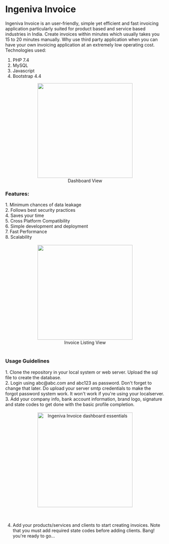 # Ingeniva Invoice
Ingeniva Invoice is an user-friendly, simple yet efficient and fast invoicing application particularly suited for product based and service based industries in India. Create invoices within minutes which usually takes you 15 to 20 minutes manually. Why use third party application when you can have your own invoicing application at an extremely low operating cost. Technologies used:
  1. PHP 7.4
  2. MySQL
  3. Javascript
  4. Bootstrap 4.4

<div align="center"><img src="https://ingeniva.co.in/assets/img/invoice/pic2.png" height="300px"></div>
<div align="center">Dashboard View</div>

<h3>Features:</h3>
  1. Minimum chances of data leakage<br>
  2. Follows best security practices<br>
  4. Saves your time<br>
  5. Cross Platform Compatibility<br>
  6. Simple development and deployment<br>
  7. Fast Performance<br>
  8. Scalability<br><br>
  
<div align="center"><img src="https://ingeniva.co.in/assets/img/invoice/pic1.png" height="300px"></div>
<div align="center">Invoice Listing View</div>

<!--<div align="center"><img src="https://ingeniva.co.in/assets/img/invoice/0001.jpg" height="300px"></div>
<div align="center">Invoice Template</div>-->
<br>
<h3>Usage Guidelines</h3>
1. Clone the repository in your local system or web server. Upload the sql file to create the database.<br>
2. Login using abc@abc.com and abc123 as password. Don't forget to change that later. Do upload your server smtp credentials to make the forgot password system        work. It won't work if you're using your localserver.<br>
3. Add your company info, bank account information, brand logo, signature and state codes to get done with the basic profile completion.<br><br>

<div align="center"><img style="1px solid grey" src="https://user-images.githubusercontent.com/76894046/117561113-798e4900-b0b1-11eb-8531-366244356599.jpg" height="300px" alt="Ingeniva  Invoice dashboard essentials"></div><br><br>

4. Add your products/services and clients to start creating invoices. Note that you must add required state codes before adding clients. Bang! you're ready to go...
<br>
